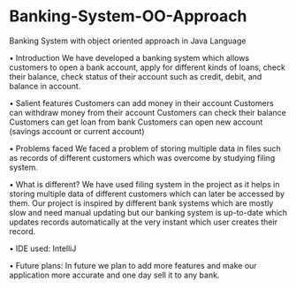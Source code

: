 # Banking-System-OO-Approach

Banking System with object oriented approach in Java Language

•	Introduction 
We have developed a banking system which allows customers to open a bank account, apply for different kinds of loans, check their balance, check status of their account such as credit, debit, and balance in account.

•	Salient features
Customers can add money in their account
Customers can withdraw money from their account
Customers can check their balance
Customers can get loan from bank
Customers can open new account (savings account or current account)

•	Problems faced
We faced a problem of storing multiple data in files such as records of different customers which was overcome by studying filing system.

•	What is different?
We have used filing system in the project as it helps in storing multiple data of different customers which can later be accessed by them. 
Our project is inspired by different bank systems which are mostly slow and need manual updating but our banking system is up-to-date which updates records automatically at the very instant which user creates their record.

•	IDE used:
IntelliJ

•	Future plans:
In future we plan to add more features and make our application more accurate and one day sell it to any bank.
